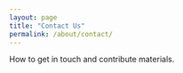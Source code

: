 ```yaml
---
layout: page
title: "Contact Us"
permalink: /about/contact/
---
```

How to get in touch and contribute materials.

